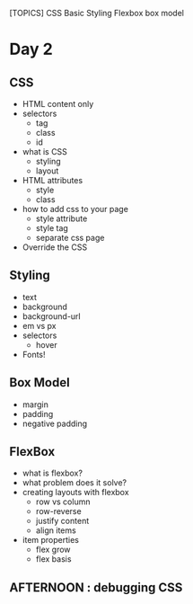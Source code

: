 [TOPICS]
CSS
Basic Styling
Flexbox
box model

# Day 2

## CSS
- HTML 
    content only
- selectors
    - tag
    - class
    - id 
- what is CSS
    - styling
    - layout
- HTML attributes
    - style
    - class
- how to add css to your page
    - style attribute
    - style tag
    - separate css page
- Override the CSS


## Styling
- text 
- background
- background-url
- em vs px
- selectors
    - hover
- Fonts!

## Box Model
- margin
- padding
- negative padding

## FlexBox
- what is flexbox?
- what problem does it solve?
- creating layouts with flexbox
    - row vs column
    - row-reverse
    - justify content
    - align items
- item properties
    - flex grow
    - flex basis
    
## AFTERNOON : debugging CSS



    